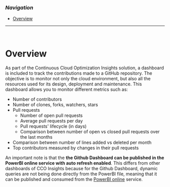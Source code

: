 ### _Navigation_

- [Overview](#overview)

---

<br>

# Overview

As part of the Continuous Cloud Optimization Insights solution, a dashboard is included to track the contributions made to a GitHub repository. The objective is to monitor not only the cloud environment, but also all the resources used for its design, deployment and maintenance. This dashboard allows you to monitor different metrics such as:
- Number of contributors
- Number of clones, forks, watchers, stars
- Pull requests
  - Number of open pull requests
  - Average pull requests per day
  - Pull requests' lifecycle (in days)
  - Comparison between number of open vs closed pull requests over the last months
- Comparison between number of lines added vs deleted per month
- Top contributors measured by changes in their pull requests

An important note is that the **the Github Dashboard can be published in the PowerBI online service with auto refresh enabled**. This differs from other dashboards of CCO Insights because for the Github Dashboard, dynamic queries are not being done directly from the PowerBI file, meaning that it can be published and consumed from the [PowerBI online][PublishPowerBI] service.

<br>

<!-- Docs -->
[PublishPowerBI]: <https://learn.microsoft.com/en-us/power-bi/create-reports/desktop-upload-desktop-files>

<!-- Images -->

<!-- References -->
